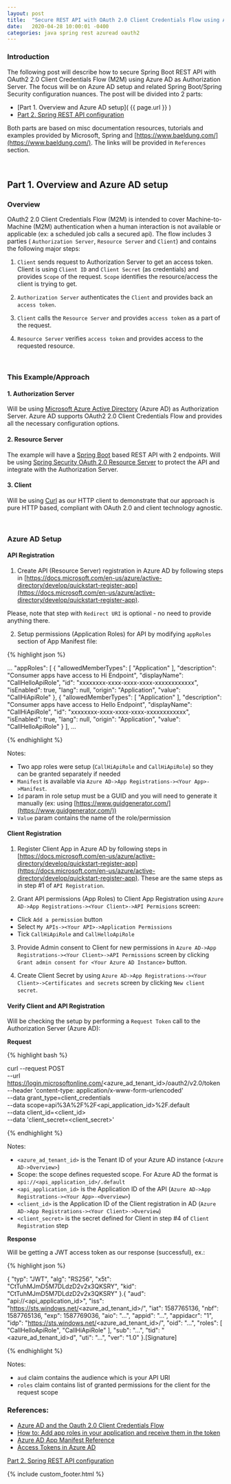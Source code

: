 ```yaml
---
layout: post
title:  "Secure REST API with OAuth 2.0 Client Credentials Flow using Azure AD. Part 1"
date:   2020-04-28 10:00:01 -0400
categories: java spring rest azuread oauth2
---
```

### Introduction

The following post will describe how to secure Spring Boot REST API with OAuth2 2.0 Client Credentials Flow (M2M) using Azure AD as Authorization Server. The focus will be on Azure AD setup and related Spring Boot/Spring Security configuration nuances. 
The post will be divided into 2 parts: 
- [Part 1. Overview and Azure AD setup]( {{ page.url }} )
- [Part 2. Spring REST API configuration](spring-rest-azure-ad-oauth-p2.html)

Both parts are based on misc documentation resources, tutorials and examples provided by Microsoft, Spring and [https://www.baeldung.com/](https://www.baeldung.com/). The links will be provided in `References` section.

<br/>

## Part 1. Overview and Azure AD setup

### Overview

OAuth2 2.0 Client Credentials Flow (M2M) is intended to cover Machine-to-Machine (M2M) authentication when a human interaction is not available or applicable (ex: a scheduled job calls a secured api). The flow includes 3 parties ( `Authorization Server`, `Resource Server` and `Client`) and contains the following major steps:

1. `Client` sends request to Authorization Server to get an access token. Client is using `Client ID` and `Client Secret` (as credentials) and provides `Scope` of the request. `Scope` identifies the resource/access the client is trying to get.

2. `Authorization Server` authenticates the `Client` and provides back an `access token`. 

3. `Client` calls the `Resource Server` and provides `access token` as a part of the request.

4. `Resource Server` verifies `access token` and  provides access to the requested resource.

<br/>

### This Example/Approach

#### 1. Authorization Server

Will be using [Microsoft Azure Active Directory](https://azure.microsoft.com/en-ca/services/active-directory/) (Azure AD) as Authorization Server. Azure AD supports OAuth2 2.0 Client Credentials Flow and provides all the necessary configuration options.

#### 2. Resource Server
The example will have a [Spring Boot](https://spring.io/projects/spring-boot) based REST API with 2 endpoints. Will be using [Spring Security OAuth 2.0 Resource Server](https://docs.spring.io/spring-security-oauth2-boot/docs/current/reference/html/boot-features-security-oauth2-resource-server.html) to protect the API and integrate with the Authorization Server.

#### 3. Client
Will be using [Curl](https://curl.haxx.se/) as our HTTP client to demonstrate that our approach is pure HTTP based, compliant with OAuth 2.0 and client technology agnostic.

<br/>

### Azure AD Setup

#### API Registration

1. Create API (Resource Server) registration in Azure AD by following steps in [https://docs.microsoft.com/en-us/azure/active-directory/develop/quickstart-register-app](https://docs.microsoft.com/en-us/azure/active-directory/develop/quickstart-register-app). 

Please, note that step with `Redirect URI` is optional - no need to provide anything there.

2. Setup permissions (Application Roles) for API by modifying `appRoles` section of App Manifest file:

{% highlight json %}

...
"appRoles": [
		{
			"allowedMemberTypes": [
				"Application"
			],
			"description": "Consumer apps have access to Hi Endpoint",
			"displayName": "CallHelloApiRole",
			"id": "xxxxxxxx-xxxx-xxxx-xxxx-xxxxxxxxxxxx",
			"isEnabled": true,
			"lang": null,
			"origin": "Application",
			"value": "CallHiApiRole"
		},
		{
			"allowedMemberTypes": [
				"Application"
			],
			"description": "Consumer apps have access to Hello Endpoint",
			"displayName": "CallHiApiRole",
			"id": "xxxxxxxx-xxxx-xxxx-xxxx-xxxxxxxxxxxx",
			"isEnabled": true,
			"lang": null,
			"origin": "Application",
			"value": "CallHelloApiRole"
		}
	],
  ...

{% endhighlight %}

Notes:

 -  Two app roles were setup (`CallHiApiRole` and `CallHiApiRole`) so they can be granted separately if needed
 -  `Manifest` is available via `Azure AD->App Registrations-><Your App>->Manifest`.
 -  `Id` param in role setup must be a GUID and you will need to generate it manually (ex: using [https://www.guidgenerator.com/](https://www.guidgenerator.com/))
 - `Value` param contains the name of the role/permission

#### Client Registration

1. Register Client App in Azure AD by following steps in [https://docs.microsoft.com/en-us/azure/active-directory/develop/quickstart-register-app](https://docs.microsoft.com/en-us/azure/active-directory/develop/quickstart-register-app). These are the same steps as in step #1 of `API Registration`.

2. Grant API permissions (App Roles) to Client App Registration using `Azure AD->App Registrations-><Your Client>->API Permisions` screen:
 - Click `Add a permission` button
 - Select `My APIs-><Your API>->Application Permissions`
 - Tick `CallHiApiRole` and `CallHelloApiRole`

3. Provide Admin consent to Client for new permissions in `Azure AD->App Registrations-><Your Client>->API Permissions` screen by clicking `Grant admin consent for <Your Azure AD Instance>` button.

4. Create Client Secret by using `Azure AD->App Registrations-><Your Client>->Certificates and secrets` screen by clicking `New client secret`.

#### Verify Client and API Registration

Will be checking the setup by performing a `Request Token` call to the Authorization Server (Azure AD):

<b>Request</b>

{% highlight bash %}

curl --request POST \
  --url https://login.microsoftonline.com/<azure_ad_tenant_id>/oauth2/v2.0/token \
  --header 'content-type: application/x-www-form-urlencoded' \
  --data grant_type=client_credentials \
  --data scope=api%3A%2F%2F<api_application_id>%2F.default \
  --data client_id=<client_id> \
  --data 'client_secret=<client_secret>'

{% endhighlight %}

Notes:
- `<azure_ad_tenant_id>` is the Tenant ID of your Azure AD instance (`<Azure AD->Overview>`)
- Scope: the scope defines requested scope. For Azure AD the format is `api://<api_application_id>/.default` 
- `<api_application_id>` is the Application ID of the API (`Azure AD->App Registrations-><Your App>-<Overview>`)
- `<client_id>` is the Application ID of the Client registration in AD (`Azure AD->App Registrations-><Your Client>->Overview`)
- `<client_secret>` is the secret defined for Client in step #4 of `Client Registration` step

<b>Response</b>

Will be getting a JWT access token as our response (successful), ex.:

{% highlight json %}

{
  "typ": "JWT",
  "alg": "RS256",
  "x5t": "CtTuhMJmD5M7DLdzD2v2x3QKSRY",
  "kid": "CtTuhMJmD5M7DLdzD2v2x3QKSRY"
}.{
  "aud": "api://<api_application_id>",
  "iss": "https://sts.windows.net/<azure_ad_tenant_id>/",
  "iat": 1587765136,
  "nbf": 1587765136,
  "exp": 1587769036,
  "aio": "...",
  "appid": "...",
  "appidacr": "1",
  "idp": "https://sts.windows.net/<azure_ad_tenant_id>/",
  "oid": "...",
  "roles": [
    "CallHelloApiRole",
	"CallHiApiRole"
  ],
  "sub": "...",
  "tid": "<azure_ad_tenant_id>d",
  "uti": "...",
  "ver": "1.0"
}.[Signature]

{% endhighlight %}

Notes:
- `aud` claim contains the audience which is your API URI
- `roles` claim contains list of granted permissions for the client for the request scope

### References:
* [Azure AD and the Oauth 2.0 Client Credentials Flow](https://docs.microsoft.com/en-us/azure/active-directory/develop/v2-oauth2-client-creds-grant-flow)
* [How to: Add app roles in your application and receive them in the token](https://docs.microsoft.com/en-us/azure/active-directory/develop/howto-add-app-roles-in-azure-ad-apps)
* [Azure AD App Manifest Reference](https://docs.microsoft.com/en-us/azure/active-directory/develop/reference-app-manifest)
* [Access Tokens in Azure AD](https://docs.microsoft.com/en-us/azure/active-directory/develop/access-tokens)


[Part 2. Spring REST API configuration](spring-rest-azure-ad-oauth-p2.html)
 
 {% include custom_footer.html %}